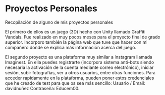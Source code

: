 # Proyectos Personales
Recopilación de alguno de mis proyectos personales

El primero de ellos es un juego (3D) hecho con Unity llamado Graffiti Vandals. Fue realizado en muy pocos meses para el proyecto final de grado superior. Incorporo también la página web que tuve que hacer con mi compañero donde se explica más información acerca del juego.

El segundo proyecto es una plataforma muy similar a Instagram llamada Imaginest. En ella puedes registrarte (incorpora sistema anti-bots siendo necesaria la activación de la cuenta mediante correo electrónico), iniciar sesión, subir fotografías, ver a otros usuarios, entre otras funciones. Para acceder rapidamente en la plataforma, pueden poner estos credenciales que he creado de test para que os sea más sencillo: 
    Usuario / Email: davidnuñez
    Contraseña: Educem00.

